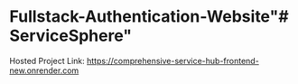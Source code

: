 # Fullstack-Authentication-Website"# ServiceSphere" 
Hosted Project Link: https://comprehensive-service-hub-frontend-new.onrender.com
